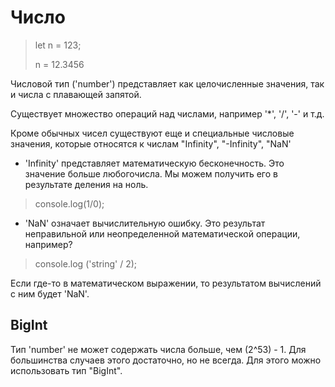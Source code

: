 # Число
>let n = 123;
>
>n = 12.3456

Числовой тип ('number') представляет как целочисленные значения, так и числа с плавающей запятой.

Существует множество операций над числами, например '*', '/', '-' и т.д.

Кроме обычных чисел существуют еще и специальные числовые значения, которые относятся к числам "Infinity", "-Infinity", "NaN'

* 'Infinity' представляет математическую бесконечность. Это значение больше любогочисла.
 Мы можем получить его в результате деления на ноль.
> console.log(1/0);
* 'NaN' означает вычислительную ошибку. Это результат неправильной или неопределенной математической операции, например?
> console.log ('string' / 2);

Если где-то в математическом выражении, то результатом вычислений с ним будет 'NaN'.

## BigInt
Тип 'number' не может содержать числа больше, чем (2^53) - 1. Для большинства случаев этого достаточно, но не всегда.
Для этого можно использовать тип "BigInt".
